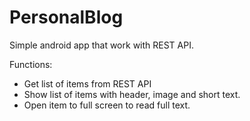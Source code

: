 # PersonalBlog
Simple android app that work with REST API.

Functions:
 * Get list of items from REST API
 * Show list of items with header, image and short text.
 * Open item to full screen to read full text.
